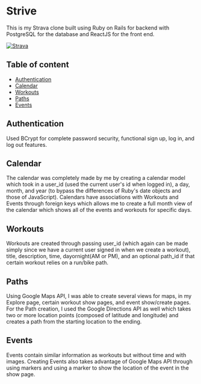 Strive
======================

This is my Strava clone built using Ruby on Rails for backend with PostgreSQL for the database and ReactJS for the front end.


[![Strava](http://res.cloudinary.com/ddgt25kwb/image/upload/q_100/v1506660072/splash_orojgv.png)](https://strivingtodobetter.herokuapp.com/#/)

## Table of content

- [Authentication](#Authentication)
- [Calendar](#Calendar)
- [Workouts](#Workouts)
- [Paths](#Paths)
- [Events](#Events)


## Authentication
Used BCrypt for complete password security, functional sign up, log in, and log out features.

## Calendar
The calendar was completely made by me by creating a calendar model which took in a user_id (used the current user's id when logged in), a day, month, and year (to bypass the differences of Ruby's date objects and those of JavaScript). Calendars have associations with Workouts and Events through foreign keys which allows me to create a full month view of the calendar which shows all of the events and workouts for specific days.

## Workouts
Workouts are created through passing user_id (which again can be made simply since we have a current user signed in when we create a workout), title, description, time, dayornight(AM or PM), and an optional path_id if that certain workout relies on a run/bike path.

## Paths
Using Google Maps API, I was able to create several views for maps, in my Explore page, certain workout show pages, and event show/create pages. For the Path creation, I used the Google Directions API as well which takes two or more location points (composed of latitude and longitude) and creates a path from the starting location to the ending.

## Events
Events contain similar information as workouts but without time and with images. Creating Events also takes advantage of Google Maps API through using markers and using a marker to show the location of the event in the show page.
